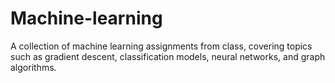 # Machine-learning
 A collection of machine learning assignments from class, covering topics such as gradient descent, classification models, neural networks, and graph algorithms.

